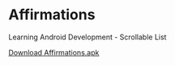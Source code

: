 # Affirmations
Learning Android Development - Scrollable List

[Download Affirmations.apk](https://github.com/Kelly-Nesh/Affirmations/raw/main/app/release/Affirmations.apk)
